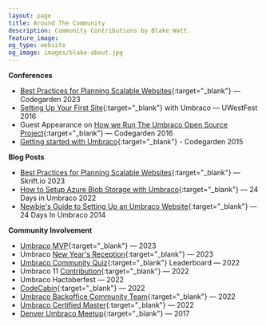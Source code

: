 ```yaml
---
layout: page
title: Around The Community
description: Community Contributions by Blake Watt.
feature_image: 
og_type: website
og_image: images/blake-about.jpg 
---
```


**Conferences**

* [Best Practices for Planning Scalable Websites](https://youtu.be/mjueOtcTEWc){:target="_blank"} &mdash; Codegarden 2023
* [Setting Up Your First Site](https://www.youtube.com/watch?v=mBZDXgdcSPU&ab_channel=uWestFest){:target="_blank"} with Umbraco &mdash; UWestFest 2016
* Guest Appearance on [How we Run The Umbraco Open Source Project](https://vimeo.com/183479448){:target="_blank"} &mdash; Codegarden 2016
* [Getting started with Umbraco](https://vimeo.com/132815032){:target="_blank"} - Codegarden 2015

**Blog Posts**
- [Best Practices for Planning Scalable Websites](https://skrift.io/issues/best-practices-for-planning-scalable-websites/){:target="_blank"} &mdash; Skrift.io 2023
- [How to Setup Azure Blob Storage with Umbraco](https://24days.in/umbraco-cms/2022/configure-azure-for-media/){:target="_blank"} &mdash; 24 Days in Umbraco 2022
- [Newbie's Guide to Setting Up an Umbraco Website](https://archive.24days.in/umbraco-cms/2014/how-to-set-up-an-umbraco-site/){:target="_blank"} &mdash; 24 Days In Umbraco 2014

**Community Involvement**

- [Umbraco MVP](https://umbraco.com/blog/the-umbraco-2023-mvps/){:target="_blank"} &mdash; 2023
- Umbraco [New Year's Reception](https://webapp.spotme.com/login/umbraco/nyr2023){:target="_blank"} &mdash; 2023
- [Umbraco Community Quiz](https://communityquiz.net/leaderboard/){:target="_blank"} Leaderboard &mdash; 2022
- Umbraco 11 [Contribution](https://umbraco.com/blog/umbraco-11-release/){:target="_blank"} &mdash; 2022
- Umbraco Hactoberfest &mdash; 2022
- [CodeCabin](https://twitter.com/codecabin/status/1575786922601218048){:target="_blank"} &mdash; 2022
- [Umbraco Backoffice Community Team](https://umbraco.com/blog/introducing-the-new-new-backoffice-community-team/){:target="_blank"} &mdash; 2022
- [Umbraco Certified Master](https://umbraco.com/training/certified-developers/developer/?id=08b50a85-1492-4334-9561-efafa0004aeb){:target="_blank"} &mdash; 2022
- [Denver Umbraco Meetup](https://www.meetup.com/denver-area-umbraco-meetup/){:target="_blank"} &mdash; 2017